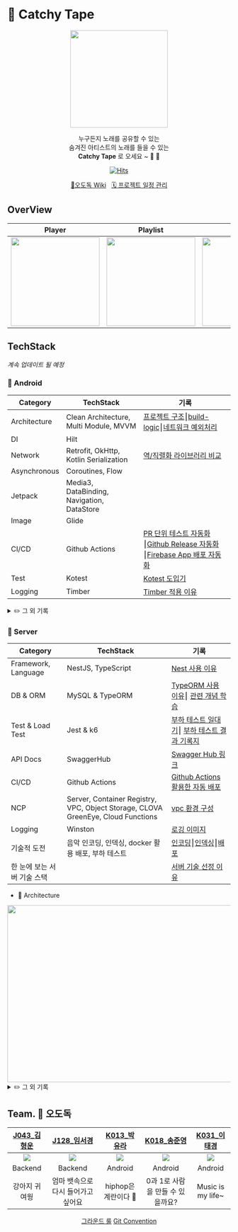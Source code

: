 # 📼 Catchy Tape
<p align="center">
<img width="220" src="https://github.com/boostcampwm2023/and04-catchy-tape/assets/62279741/155828a9-a9b3-4cdf-acc5-95efed03e2bf"/>
</p>
<div align="center">
    
누구든지 노래를 공유할 수 있는  
숨겨진 아티스트의 노래를 들을 수 있는  
**Catchy Tape** 로 오세요 ~ 📼 📼 


[![Hits](https://hits.seeyoufarm.com/api/count/incr/badge.svg?url=https%3A%2F%2Fgithub.com%2Fboostcampwm2023%2Fand04-catchy-tape&count_bg=%23BB2649&title_bg=%23555555&icon=&icon_color=%23BB2649&title=hits&edge_flat=false)](https://hits.seeyoufarm.com)
</div>

<div align="center">
    <a href="https://github.com/boostcampwm2023/and04-catchy-tape/wiki" target="_blank">🍗오도독 Wiki</a> &nbsp 
    <a href="https://github.com/orgs/boostcampwm2023/projects/39" target="_blank">🗓 프로젝트 일정 관리</a> 
</div>

## OverView
| Player  | Playlist | Upload | Search |
| ------------- | ------------- | ------------- | ------------- |
| <img width="200" src="https://github.com/boostcampwm2023/and04-catchy-tape/assets/62279741/a769d2f0-f3e1-4af4-8c97-58da38230ee7" /> | <img width="200" src="https://github.com/boostcampwm2023/and04-catchy-tape/assets/62279741/0789dab5-644d-4709-95c8-5dd4d16a5094"/> | <img width="200" src="https://github.com/boostcampwm2023/and04-catchy-tape/assets/62279741/c6443860-136d-444d-908e-94162714d81d" /> | <img width="200" src="https://github.com/boostcampwm2023/and04-catchy-tape/assets/62279741/956609bb-cfbb-4cf2-b676-89afa01e1837" />


## TechStack
*계속 업데이트 될 예정*
### 🤖 Android
| Category  | TechStack | 기록 |
| ------------- | ------------- | ------------- |
| Architecture  | Clean Architecture, Multi Module, MVVM  | [프로젝트 구조](https://tral-lalala.tistory.com/126)⎮[build-logic](https://algosketch.tistory.com/179)⎮[네트워크 예외처리](https://github.com/boostcampwm2023/and04-catchy-tape/wiki/%EB%84%A4%ED%8A%B8%EC%9B%8C%ED%81%AC-%EC%98%88%EC%99%B8-%EC%B2%98%EB%A6%AC)
| DI | Hilt | 
| Network | Retrofit, OkHttp, Kotlin Serialization | [역/직렬화 라이브러리 비교](https://github.com/boostcampwm2023/and04-catchy-tape/wiki/%EC%97%AD-%EC%A7%81%EB%A0%AC%ED%99%94-%EB%9D%BC%EC%9D%B4%EB%B8%8C%EB%9F%AC%EB%A6%AC-%EB%B9%84%EA%B5%90)
| Asynchronous | Coroutines, Flow
| Jetpack | Media3, DataBinding, Navigation, DataStore |
| Image | Glide
| CI/CD | Github Actions |[PR 단위 테스트 자동화](https://algosketch.tistory.com/178)⎮[Github Release 자동화](https://tral-lalala.tistory.com/127)⎮[Firebase App 배포 자동화](https://tral-lalala.tistory.com/128)
| Test | Kotest | [Kotest 도입기](https://github.com/boostcampwm2023/and04-catchy-tape/wiki/Kotest-%EB%8F%84%EC%9E%85%EA%B8%B0)
| Logging | Timber | [Timber 적용 이유](https://github.com/boostcampwm2023/and04-catchy-tape/wiki/Timber%EC%9D%84-%EC%A0%81%EC%9A%A9%ED%95%9C-%EC%9D%B4%EC%9C%A0)


<details>
<summary>✏️ 그 외 기록</summary>

- [프로젝트 생성](https://github.com/boostcampwm2023/and04-catchy-tape/wiki/Android#%ED%94%84%EB%A1%9C%EC%A0%9D%ED%8A%B8-%EC%83%9D%EC%84%B1%EC%8B%9C-%EA%B3%A0%EB%A0%A4%ED%95%9C-%EB%82%B4%EC%9A%A9)

</details>


### 📡 Server
| Category  | TechStack | 기록 |
| ------------- | ------------- | -------------|
| Framework, Language | NestJS, TypeScript  | [Nest 사용 이유](https://round-caution-9fd.notion.site/Nest-8da8116bb8014a95b268ea50c9080b8d) |
| DB & ORM | MySQL & TypeORM  | [TypeORM 사용 이유](https://round-caution-9fd.notion.site/prisma-vs-TypeORM-0c8c89b3d5374405aca9e9c1db0a73b6)⎮ [관련 개념 학습](https://round-caution-9fd.notion.site/Server-624068a499114a14ba1388e198bb0dde?p=09210f9a985246639720c50e269f70a5&pm=s)|
| Test & Load Test | Jest & k6  | [부하 테스트 일대기](https://round-caution-9fd.notion.site/174440e709e24d7c909e8c1684c1cc75)⎮ [부하 테스트 결과 기록지](https://round-caution-9fd.notion.site/4ead90a8131844c8b561a34908692e3c)
| API Docs | SwaggerHub  | [Swagger Hub 링크](https://app.swaggerhub.com/apis/12201944/CatchyTapeImsi/1.0.0)
| CI/CD | Github Actions  | [Github Actions 활용한 자동 배포](https://round-caution-9fd.notion.site/Github-Action-29d0d57f5a434954b4a7b4aa8c3b57e0) |
| NCP | Server, Container Registry, VPC, Object Storage, CLOVA GreenEye, Cloud Functions|[vpc 환경 구성](https://round-caution-9fd.notion.site/VPC-a8eefbec2f0244629ee2a092c454ebd7) |
| Logging | Winston  | [로깅 이미지](https://github.com/boostcampwm2023/and04-catchy-tape/wiki/%EC%84%9C%EB%B2%84-%EB%A1%9C%EA%B9%85-%EC%9D%B4%EB%A0%87%EA%B2%8C-%ED%96%88%EC%96%B4%EC%9A%94-!)|
| 기술적 도전 |음악 인코딩, 인덱싱, docker 활용 배포, 부하 테스트| [인코딩](https://round-caution-9fd.notion.site/Cloud-Functions-d7f1528dd32146f6b8f0b255ef33ebd7)⎮[인덱싱](https://round-caution-9fd.notion.site/ERD-DB-74377ed10a2347d1ac15f181134f52a1)⎮[배포](https://round-caution-9fd.notion.site/docker-aa7522e8c5cf4b9c9135d6f6b2114fd4) |
| 한 눈에 보는 서버 기술 스택 |  | [서버 기술 선정 이유](https://round-caution-9fd.notion.site/2a7b52b27e7d45cc980c1eea33a2ce09) |

- 🔧 Architecture
<img src="https://github.com/boostcampwm2023/and04-catchy-tape/assets/83707411/33a0c12d-22da-4ae3-836b-3aeb46015183" width=600 height=400 />

<details>
<summary> ✏️ 그 외 기록</summary>
    <a href="https://round-caution-9fd.notion.site/85dad9cc5a304161bfde523f62345e05">인코딩 성능 개선기</a>
    <br>
    <a href="https://round-caution-9fd.notion.site/SSH-Private-DB-9965141c545849a8bba9f2ad066bc959">ssh 터널링</a>
</details>

## Team. 🍗 오도독 

|[J043_김형운](https://github.com/khw3754)|[J128_임서경](https://github.com/Cutiepazzipozzi)|[K013_박유라](https://github.com/youlalala)|[K018_송준영](https://github.com/HamBP)|[K031_이태경](https://github.com/2taezeat)|
|:---:|:---:|:---:|:---:|:---:|
|<img src="https://github.com/khw3754.png">|<img src="https://github.com/Cutiepazzipozzi.png">|<img src="https://github.com/youlalala.png">|<img src="https://github.com/HamBP.png">|<img src="https://github.com/2taezeat.png">|
|Backend|Backend|Android|Android|Android|
|강아지 귀여웡|엄마 뱃속으로 다시 들어가고 싶어요|hiphop은 계란이다 🥚|0과 1로 사람을 만들 수 있을까요?|Music is my life~|

<div align="center">
    <a href="https://github.com/boostcampwm2023/and04-catchy-tape/wiki/%08Ground-Rule" target="_blank">그라운드 룰</a>
    <a href="https://github.com/boostcampwm2023/and04-catchy-tape/wiki/Git-Convention" target="_blank">Git Convention</a>
</div>



